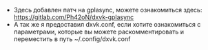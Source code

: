 - Здесь добавлен патч на gplasync, можете ознакомиться здесь: https://gitlab.com/Ph42oN/dxvk-gplasync
- А так же я предоставил dxvk.conf, если хотите ознакомиться с параметрами, которые вы можете раскомментировать и переместить в путь ~/.config/dxvk.conf
